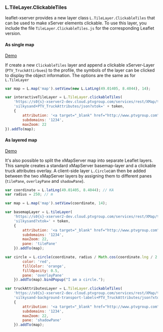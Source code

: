 ### L.TileLayer.ClickableTiles

leaflet-xserver provides a new layer class `L.TileLayer.ClickableTiles` that can be used to make xServer elements clickable. To use this layer, you include the file `TileLayer.ClickableTiles.js` for the corresponding Leaflet version.

#### As single map
[Demo](http://ptv-logistics.github.io/xserverjs/boilerplate/Leaflet-Clickable.1.0.html)

If create a new `ClickableTiles` layer and append a clickable xServer-Layer (`PTV_TruckAttirbues`) to the profile, the symbols of the layer can be clicked to display the object information. The options are the same as for `L.TileLayer`

```javascript
var map = L.map('map').setView(new L.LatLng(49.01405, 8.4044), 14);

var interactiveTileLayer = L.TileLayer.clickableTiles(
    'https://s0{s}-xserver2-dev.cloud.ptvgroup.com/services/rest/XMap/tile/{z}/{x}/{y}/' +
    'silkysand+PTV_TruckAttributes/json?xtok=' + token,
    {
        attribution: '<a target="_blank" href="http://www.ptvgroup.com">PTV</a>, TOMTOM',
        subdomains: '1234',
        maxZoom: 22
}).addTo(map);
```

#### As layered map
[Demo](http://ptv-logistics.github.io/xserverjs/boilerplate/Leaflet-Clickable-Layered.1.0.html)

It's also possible to split the xMapServer map into separate Leaflet layers. This sample creates a standard xMapServer basemap-layer and a clickable truck attributes overlay. A client-side layer `L.Circle`can then be added between the two xMapServer layers by assigning them to different panes (`tilePane`, `overlayPane` and  `shadowPane`).

```javascript
var coordinate = L.latLng(49.01405, 8.4044); // KA
var radius = 250; // m

var map = L.map('map').setView(coordinate, 14);

var basemapLayer = L.tileLayer(
    'https://s0{s}-xserver2-dev.cloud.ptvgroup.com/services/rest/XMap/tile/{z}/{x}/{y}/' +
    'silkysand?xtok=' + token,
    {
        attribution: '<a target="_blank" href="http://www.ptvgroup.com">PTV</a>, TOMTOM',
        subdomains: '1234',
        maxZoom: 22,
        pane: 'tilePane'
    }).addTo(map);

var circle = L.circle(coordinate, radius / Math.cos(coordinate.lng / 2 / Math.PI), {
        color: 'red',
        fillColor: 'orange',
        fillOpacity: 0.5,
        pane: 'overlayPane'
    }).addTo(map).bindPopup("I am a circle.");

var truckAttributesLayer = L.TileLayer.clickableTiles(
    'https://s0{s}-xserver2-dev.cloud.ptvgroup.com/services/rest/XMap/tile/{z}/{x}/{y}/' +
    'silkysand-background-transport-labels+PTV_TruckAttributes/json?xtok=' + token,
    {
        attribution: '<a target="_blank" href="http://www.ptvgroup.com">PTV</a>, TOMTOM',
        subdomains: '1234',
        maxZoom: 22,
        pane: 'shadowPane'
    }).addTo(map);
```
